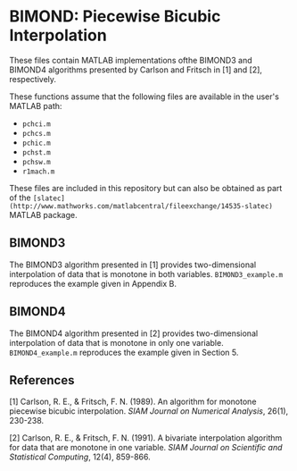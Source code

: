 # BIMOND: Piecewise Bicubic Interpolation

These files contain MATLAB implementations ofthe BIMOND3 and BIMOND4
algorithms presented by Carlson and Fritsch in [1] and [2], respectively.

These functions assume that the following files are available in the
user's MATLAB path:

  * `pchci.m`
  * `pchcs.m`
  * `pchic.m`
  * `pchst.m`
  * `pchsw.m`
  * `r1mach.m`
  
These files are included in this repository but can also be obtained
as part of the
`[slatec](http://www.mathworks.com/matlabcentral/fileexchange/14535-slatec)`
MATLAB package.


## BIMOND3

The BIMOND3 algorithm presented in [1] provides two-dimensional
interpolation of data that is monotone in both
variables. `BIMOND3_example.m` reproduces the example given in
Appendix B.

## BIMOND4

The BIMOND4 algorithm presented in [2] provides two-dimensional
interpolation of data that is monotone in only one
variable. `BIMOND4_example.m` reproduces the example given in Section 5.

## References

[1] Carlson, R. E., & Fritsch, F. N. (1989). An algorithm for monotone
piecewise bicubic interpolation. *SIAM Journal on Numerical Analysis*,
26(1), 230-238.

[2] Carlson, R. E., & Fritsch, F. N. (1991). A bivariate interpolation
algorithm for data that are monotone in one variable. *SIAM Journal on
Scientific and Statistical Computing*, 12(4), 859-866.

